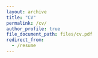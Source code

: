 ```yaml
---
layout: archive
title: "CV"
permalink: /cv/
author_profile: true
file_document_path: files/cv.pdf
redirect_from:
  - /resume
---
```

<object data="/files/cv.pdf" width="1000" height="1000" type='application/pdf'></object>